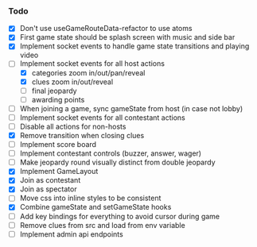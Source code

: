 
### Todo

- [x] Don't use useGameRouteData-refactor to use atoms
- [x] First game state should be splash screen with music and side bar
- [x] Implement socket events to handle game state transitions and playing video
- [ ] Implement socket events for all host actions
  + [x] categories zoom in/out/pan/reveal
  + [x] clues zoom in/out/reveal
  + [ ] final jeopardy
  + [ ] awarding points
- [ ] When joining a game, sync gameState from host (in case not lobby)
- [ ] Implement socket events for all contestant actions
- [ ] Disable all actions for non-hosts
- [x] Remove transition when closing clues
- [ ] Implement score board
- [ ] Implement contestant controls (buzzer, answer, wager)
- [ ] Make jeopardy round visually distinct from double jeopardy
- [x] Implement GameLayout
- [x] Join as contestant 
- [x] Join as spectator
- [ ] Move css into inline styles to be consistent
- [x] Combine gameState and setGameState hooks
- [ ] Add key bindings for everything to avoid cursor during game
- [ ] Remove clues from src and load from env variable
- [ ] Implement admin api endpoints
